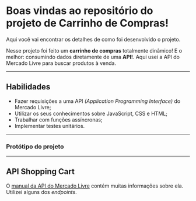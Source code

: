 # Boas vindas ao repositório do projeto de Carrinho de Compras!

Aqui você vai encontrar os detalhes de como foi desenvolvido o projeto.

Nesse projeto foi feito um **carrinho de compras** totalmente dinâmico! E o melhor: consumindo dados diretamente de uma **API!**. Aqui usei a API do Mercado Livre para buscar produtos à venda.

---


## Habilidades

- Fazer requisições a uma API *(Application Programming Interface)* do Mercado Livre;
- Utilizar os seus conhecimentos sobre JavaScript, CSS e HTML;
- Trabalhar com funções assíncronas;
- Implementar testes unitários.

---

### Protótipo do projeto

---

## API Shopping Cart

O [manual da API do Mercado Livre](https://developers.mercadolivre.com.br/pt_br/itens-e-buscas) contém muitas informações sobre ela. Utilizei alguns dos _endpoints_.
